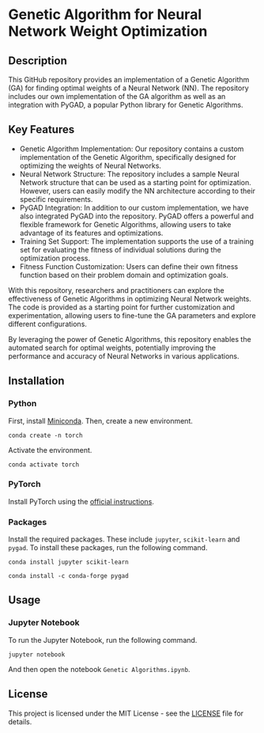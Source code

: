 # Genetic Algorithm for Neural Network Weight Optimization

## Description
This GitHub repository provides an implementation of a Genetic Algorithm (GA) for finding optimal weights of a Neural Network (NN). The repository includes our own implementation of the GA algorithm as well as an integration with PyGAD, a popular Python library for Genetic Algorithms.

## Key Features

- Genetic Algorithm Implementation: Our repository contains a custom implementation of the Genetic Algorithm, specifically designed for optimizing the weights of Neural Networks.
- Neural Network Structure: The repository includes a sample Neural Network structure that can be used as a starting point for optimization. However, users can easily modify the NN architecture according to their specific requirements.
- PyGAD Integration: In addition to our custom implementation, we have also integrated PyGAD into the repository. PyGAD offers a powerful and flexible framework for Genetic Algorithms, allowing users to take advantage of its features and optimizations.
- Training Set Support: The implementation supports the use of a training set for evaluating the fitness of individual solutions during the optimization process.
- Fitness Function Customization: Users can define their own fitness function based on their problem domain and optimization goals.

With this repository, researchers and practitioners can explore the effectiveness of Genetic Algorithms in optimizing Neural Network weights. The code is provided as a starting point for further customization and experimentation, allowing users to fine-tune the GA parameters and explore different configurations.

By leveraging the power of Genetic Algorithms, this repository enables the automated search for optimal weights, potentially improving the performance and accuracy of Neural Networks in various applications.

## Installation

### Python

First, install [Miniconda](https://docs.conda.io/en/latest/miniconda.html). Then, create a new environment.

```shell
conda create -n torch
```

Activate the environment.

```shell
conda activate torch
```

### PyTorch

Install PyTorch using the [official instructions](https://pytorch.org/get-started/locally/).

### Packages

Install the required packages. These include `jupyter`, `scikit-learn` and `pygad`.
To install these packages, run the following command.

```shell
conda install jupyter scikit-learn
```

```shell
conda install -c conda-forge pygad
```

## Usage

### Jupyter Notebook

To run the Jupyter Notebook, run the following command.

```shell
jupyter notebook
```

And then open the notebook `Genetic Algorithms.ipynb`.

## License

This project is licensed under the MIT License - see the [LICENSE](LICENSE) file for details.
